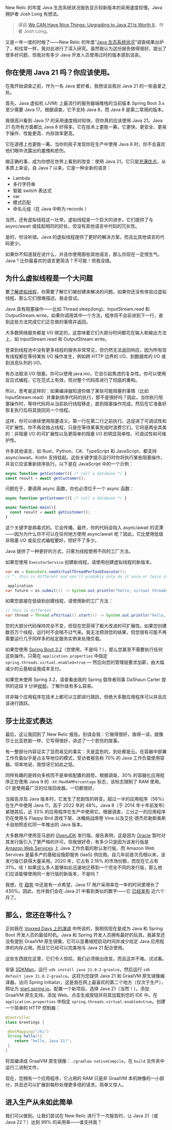 
<!--
title: 我们可以拥有美好的事物：升级到Java 21是值得的
cover: https://cdn.thenewstack.io/media/2024/02/a2feedba-update-java-21-nice-things.jpg
-->

New Relic 的年度 Java 生态系统状况报告显示较新版本的采用速度较慢。Java 拥护者 Josh Long 有想法。

> 译自 [We CAN Have Nice Things: Upgrading to Java 21 Is Worth It](https://thenewstack.io/we-can-have-nice-things-upgrading-to-java-21-is-worth-it/)，作者 Josh Long。

又是一年一度的时候了——New Relic 的年度“[Java 生态系统状况](https://newrelic.com/resources/report/2023-state-of-the-java-ecosystem)”调查结果出炉了，和往常一样，我对此进行了深入研究。虽然我认为这份报告做得很好，提出了很多好问题，但我对有多少 Java 开发人员使用过时的版本感到沮丧。

## 你在使用 Java 21 吗？你应该使用。

在我开始调查之前，作为一名 Java 爱好者，我想谈谈我对 Java 21 的一些喜爱之处。

首先，Java 虚拟机 (JVM) 上最流行的服务器端堆栈的当前版本 Spring Boot 3.x 至少需要 Java 17。根据调查，它不支持 Java 8，而 Java 8 是第二常用的版本。

我很高兴看到 Java 17 的采用速度相对较快，但你真的应该使用 Java 21。Java 21 在所有方面都比 Java 8 好得多。它在技术上更胜一筹。它更快、更安全、更易于操作、性能更高、内存效率更高。

它在道德上也更胜一筹。当你的孩子发现你在生产中使用 Java 8 时，你不会喜欢他们眼中流露出的羞愧和悲伤。

做正确的事，成为你想在世界上看到的改变：使用 Java 21。它只是[充满优点](https://thenewstack.io/java-21-is-nigh-whither-javaone/)，从本质上来说，自 Java 7 以来，它是一种全新的语言：

* Lambda
* 多行字符串
* 智能 switch 表达式
* var
* 模式匹配
* 命名元组（在 Java 中称为 records ）

当然，还有虚拟线程这一壮举。虚拟线程是一个巨大的进步。它们提供了与 async/await 或挂起相同的好处，但没有其他语言中代码的冗长性。

是的，你没听错。Java 的虚拟线程提供了更好的解决方案，而且比其他语言的代码更少。

如果你不知道我在说什么，并且你使用那些其他语言，那么你现在一定很生气。Java？比你最喜欢的语言更简洁？不可能！但我没错。

## 为什么虚拟线程是一个大问题

要[了解虚拟线程](https://openjdk.org/jeps/444?utm_source=thenewstack&utm_medium=website&utm_content=inline-mention&utm_campaign=platform)，你需要了解它们被创建来解决的问题。如果你还没有体验过虚拟线程，那么它们很难描述。我会尝试。

Java 具有阻塞操作——比如 Thread.sleep(long)、InputStream.read 和 OutputStream.write。如果你调用其中一个方法，程序将不会前进到下一行，直到这些方法完成它们正在做的事情并返回。

大多数网络服务都是 I/O 绑定的，这意味着它们大部分时间都花在输入和输出方法上，如 InputStream.read 和 OutputStream.write。

登录到线程池中没有更多线程的服务非常常见，但仍然无法返回响应，因为所有现有线程都在等待某些 I/O 操作发生，例如跨 HTTP 边界的 I/O、到数据库的 I/O 或到消息队列的 I/O。

有办法取消 I/O 阻塞。你可以使用 java.nio，它会引起焦虑的复杂性。你可以使用反应式编程，它在范式上有效，但对整个代码库进行了彻底的重构。

所以，思考是这样的：如果编译器知道你做了某些可能阻塞的事情（比如 InputStream.read）并重新排序代码的执行，那不是很好吗？因此，当你执行阻塞操作时，等待代码将从当前执行线程移走，直到阻塞操作完成，然后在它准备好恢复执行后将其放回另一个线程。

这样，你可以继续使用阻塞语义。第一行在第二行之前执行。这促进了可调试性和可扩展性。你不再会独占线程，只是在等待某事完成时浪费它们。它将是两全其美的：非阻塞 I/O 的可扩展性以及更简单的阻塞 I/O 的明显简单性、可调试性和可维护性。

许多其他语言，如 Rust、Python、C#、TypeScript 和 JavaScript，都支持 async/await。Kotlin 支持挂起。这些关键字提示运行时你将执行某些阻塞操作，并且它应该重新排序执行。以下是在 JavaScript 中的一个示例：

```javascript
async function getCustomer(){ /* call a database */ }
const result = await getCustomer();
```

问题在于，要调用 async 函数，你也必须位于一个 async 函数：

```javascript
async function getCustomer(){ /* call a database */ }

async function main(){ 
  const result = await getCustomer();
}
```

这个关键字是病毒式的。它会传播。最终，你的代码会陷入 async/await 的泥潭——因为为什么你不可以在任何地方使用 async/await 呢？因此，它比使用低级非阻塞 I/O 或反应式编程要好，但好不了多少。

Java 提供了一种更好的方式，只需为线程使用不同的工厂方法。

如果您使用 `ExecutorService` 创建新线程，请使用创建虚拟线程的新版本。

```java
var es = Executors.newVirtualThreadPerTaskExecutor(); 
// ^- this is different and you'll probably only do it once or twice in a typical

 application
var future = es.submit(() -> System.out.println("hello, virtual threads!"));
```

如果您直接在低级别创建线程，请使用新的工厂方法：

```java
// this is different
var thread = Thread.ofVirtual().start(() -> System.out.println("hello, virtual threads!"));
```

您的大部分代码保持完全不变，但现在您获得了极大改进的可扩展性。如果您创建数百万个线程，运行时不会喘不过气来。我无法预测您的结果，但您很有可能不再需要运行几乎同样多的给定服务实例来处理负载。

如果您使用 [Spring Boot 3.2](https://tanzu.vmware.com/content/white-papers/spring-boot-3)（您使用，不是吗？），那么您甚至不需要执行任何这些操作。只需在 `application.properties` 中指定 `spring.threads.virtual.enabled=true` — 然后向您的管理层要求加薪，由大幅减少的云基础设施成本支付。

如果您未使用 Spring 3.2，请查看由我的 Spring 倡导者同事 DaShaun Carter 提供的这段 9 分钟[视频](https://youtu.be/XI_7mpEiPjI)，了解升级有多么容易。

并非每个应用程序在技术上都可以立即进行跳跃，但绝大多数应用程序可以并且应该进行跳跃。

## 莎士比亚式表达

最后，这让我回到了 New Relic 报告。别误会我：它做得很好，值得一读。就像莎士比亚悲剧一样，它写得很好，讲述了一个悲伤的故事。

有一整部分内容证实了显而易见的事实：天是蓝色的，到处都是云。在容器中部署工作负载似乎是占主导地位的模式，受访者报告称 70% 的 Java 工作负载使用容器。坦率地说，我惊讶它如此之低。

同样有趣的是转向多核而不是单核配置的趋势。根据调查，30% 的容器化应用程序正在使用 Java 9 的 `-XX:MaxRAMPercentage` 标志，该标志限制了 RAM 使用。G1 是使用最广泛的垃圾回收器。一切都很好。

当报告涉及 Java 版本时，它发生了悲剧性的转变。超过一半的应用程序（56%）在生产中使用 Java 11，高于 2022 年的 48%。Java 8（于 2014 年十年前发布）紧随其后，近 33% 的应用程序在生产中使用它。根据调查，三分之一的应用程序仍在使用与 Flappy Bird 游戏下架、冰桶挑战席卷 Vine 以及艾伦·德杰尼勒斯奥斯卡自拍照走红同一年推出的 Java 版本。

大多数用户使用亚马逊的 [OpenJDK](https://thenewstack.io/microsoft-releases-its-own-distro-of-java-21/) 发行版。报告表明，这是因为 [Oracle](https://developer.oracle.com/?utm_content=inline-mention) 暂时对其发行版引入了更严格的许可。但我很好奇，有多少只是因为该发行版是 [Amazon Web Services](https://aws.amazon.com/?utm_content=inline-mention) 上 Java 工作负载的默认发行版，而 Amazon Web Services 是最多产的基础设施即服务 (IaaS) 供应商。自几年前首次亮相以来，该发行版已获得大量采用。2020 年，它占有 2.18% 的市场份额，而现在它占有 31%。哇！如果这么多人能够如此迅速地迁移到一个完全不同的发行版，那么他们应该能够使用同一发行版的新版本，不是吗？

我想，在 [趋势](https://thenewstack.io/java-usage-keeps-climbing-according-to-new-survey/) 中还是有一点希望。Java 17 用户采用率在一年的时间里增长了 430%。因此，也许我们会在 Java 21 中看到类似的数字——它 [已经发布](https://thenewstack.io/microsoft-releases-its-own-distro-of-java-21/) 近六个月了。

## 那么，您还在等什么？

正如我在 [Voxxed Days 上的演讲](https://youtu.be/8l0tv3_jFoY?si=itYItELoRw78VC-d&t=1) 中所说的，我相信现在是成为 Java 和 Spring Boot 开发人员的最佳时机。Java 和 Spring 开发人员拥有最好的玩具。我甚至还没有提到 GraalVM 原生镜像，它可以显著缩短启动时间并减少给定 Java 应用程序的内存占用。而且它已经可以完美地与 Java 21 配合使用。

这些东西就在这里，它们令人惊叹。我们必须做出改变。而且这并不难。试试看。

安装 [SDKMan](https://sdkman.io)，运行 `sdk install java 21.0.2-graalce`，然后运行 `sdk default java 21.0.2-graalce`。这将为您提供 Java 21 和 GraalVM 原生镜像编译器。访问 Spring Initializr，这是我在网上最喜欢的第二个地方（仅次于生产），网址为 [start.spring.io](https://start.spring.io)。配置一个新项目。选择 Java 21（当然！）。添加 GraalVM 原生支持。添加 Web。点击生成按钮并将其加载到您的 IDE 中。在 `application.properties` 中指定 `spring.threads.virtual.enabled=true`。创建一个简单的 HTTP 控制器：

```java
@Controller
class Greetings {

 @GetMapping("/hi")
 String hello(){ 
    return "hello, Java 21!";
 }
}
```

将其编译成 GraalVM 原生镜像：`./gradlew nativeCompile`，在 `build` 文件夹中运行二进制文件。

现在，您拥有一个应用程序，它占用的 RAM 只是非 GraalVM 本机映像的一小部分，并且还可以扩展到每秒处理更多倍的请求。简单又惊人。

## 进入生产从未如此简单

我们可以做到。让我们尝试在 New Relic 进行下一次报告时，让 Java 21（或 Java 22？）达到 99% 的采用率——谁支持我？
